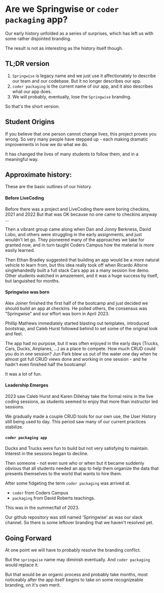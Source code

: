 # Are we Springwise or `coder packaging` app?

Our early history unfolded as a series of surprises, which has left us with some rather disjointed branding.

The result is not as interesting as the history itself though.

## TL;DR version

1. `Springwise` is legacy name and we just use it affectionately to describe our team and our codebase. But it no longer
   describes our app.
1. `coder packaging` is the current name of our app, and it also describes what our app does.
1. We will probably, eventually, lose the `Springwise` branding.

So that's the short version.

## Student Origins

If you believe that one person cannot change lives, this project proves you wrong. So very many people have stepped up -
each making dramatic improvements in how we do what we do.

It has changed the lives of many students to follow them, and in a meaningful way.

## Approximate history:

These are the basic outlines of our history.

#### Before LiveCoding

Before there was a project and LiveCoding there were boring checkins, 2021 and 2022 But that was OK because no one came
to checkins anyway ...

Then a vibrant group came along when Dan and Jonny Berkness, David Lobo, and others were struggling in the early
assignments, and just wouldn't let go. They pioneered many of the approaches we take for granted now, and in turn taught
Coders Campus how the material is more easily learned.

Then Ethan Bradley suggested that building an app would be a more natural vehicle to learn from, but this idea really
took off when Ricardo Altorre singlehandedly built a full stack Cars app as a many session live demo. Other students
watched in amazement, and it was a huge success by itself, but languished for months.

#### Springwise was born

Alex Joiner finished the first half of the bootcamp and just decided we should build an app at checkins. He polled
others, the consensus was "Springwise" and our effort was born in April 2023.

Phillip Mathews immediately started blasting out templates, introduced bootstrap, and Caleb Hurst followed behind to set
some of the original look and feel.

The app had no purpose, but it was often enjoyed in the early days (Trucks, Cars, Ducks, Airplanes, ...) as a place to
compete. How much CRUD could you do in one session? Jun Park blew us out of the water one day when he almost got full
CRUD views done and working in one session - and he hadn't even finished half the bootcamp!

It was a lot of fun.

#### Leadership Emerges

2023 saw Caleb Hurst and Karen Dillehay take the formal reins in the live coding sessions, as students seemed to enjoy
that more than instructor led sessions.

We gradually made a couple CRUD tools for our own use, the User History still being used to day. This period saw many of
our current practices stabilize.

#### `coder packaging app`

Ducks and Trucks were fun to build but not very satisfying to maintain. Interest in the sessions began to decline.

Then someone - not even sure who or when but it became suddenly obvious that all students needed an app to help them
organize the data that presents themselves to the world that wants to hire them.

After some fidgeting the term `coder packaging` was arrived at.

- `coder` from Coders Campus
- `packaging` from David Roberts teachings.

This was in the summer/fall of 2023.

Our github repository was still named 'Springwise' as was our slack channel. So there is some leftover branding that we
haven't resolved yet.

## Going Forward

At one point we will have to probably resolve the branding conflict.

But the `springwise` name may diminish eventually. And `coder packaging` would replace it.

But that would be an organic process and probably take months, most noticeably after the app itself begins to take on
some recognizeable branding, on it's own merit.

